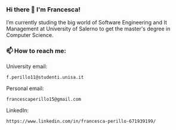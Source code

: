 ### Hi there 👋 I'm Francesca!
I’m currently studing the big world of Software Engineering and It Management at University of Salerno to get the master's degree in Computer Science. 


### 📫 How to reach me:
University email:
```
f.perillo11@studenti.unisa.it
```
Personal email:
```
francescaperillo15@gmail.com
```
LinkedIn:
```
https://www.linkedin.com/in/francesca-perillo-671939199/
```

<!--
**francesca-perillo/francesca-perillo** is a ✨ _special_ ✨ repository because its `README.md` (this file) appears on your GitHub profile.

Here are some ideas to get you started:

- 🔭 I’m currently working on ...
- 🌱 I’m currently learning ...
- 👯 I’m looking to collaborate on ...
- 🤔 I’m looking for help with ...
- 💬 Ask me about ...
- 📫 How to reach me: ...
- 😄 Pronouns: ...
- ⚡ Fun fact: ...
-->
